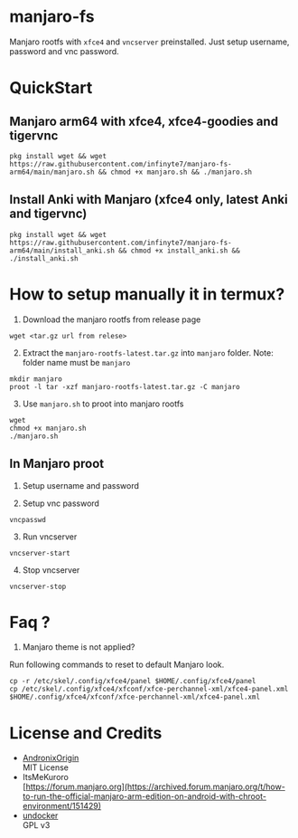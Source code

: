 # manjaro-fs

Manjaro rootfs with `xfce4` and `vncserver` preinstalled. Just setup username, password and vnc password.

# QuickStart

## Manjaro arm64 with xfce4, xfce4-goodies and tigervnc
```
pkg install wget && wget https://raw.githubusercontent.com/infinyte7/manjaro-fs-arm64/main/manjaro.sh && chmod +x manjaro.sh && ./manjaro.sh
```

## Install Anki with Manjaro (xfce4 only, latest Anki and tigervnc)
```
pkg install wget && wget https://raw.githubusercontent.com/infinyte7/manjaro-fs-arm64/main/install_anki.sh && chmod +x install_anki.sh && ./install_anki.sh
```

# How to setup manually it in termux?
1. Download the manjaro rootfs from release page
```
wget <tar.gz url from relese>
```

2. Extract the `manjaro-rootfs-latest.tar.gz` into `manjaro` folder. Note: folder name must be `manjaro`
```
mkdir manjaro
proot -l tar -xzf manjaro-rootfs-latest.tar.gz -C manjaro
```
3. Use `manjaro.sh` to proot into manjaro rootfs
```
wget 
chmod +x manjaro.sh
./manjaro.sh
```

## In Manjaro proot
1. Setup username and password

2. Setup vnc password
```
vncpasswd
```

3. Run vncserver
```
vncserver-start
```

4. Stop vncserver
```
vncserver-stop
```


# Faq ?
1. Manjaro theme is not applied?

Run following commands to reset to default Manjaro look.
```
cp -r /etc/skel/.config/xfce4/panel $HOME/.config/xfce4/panel
cp /etc/skel/.config/xfce4/xfconf/xfce-perchannel-xml/xfce4-panel.xml $HOME/.config/xfce4/xfconf/xfce-perchannel-xml/xfce4-panel.xml
```

# License and Credits
- [AndronixOrigin](https://github.com/AndronixApp/AndronixOrigin)<br>
    MIT License
- ItsMeKuroro<br>
[https://forum.manjaro.org](https://archived.forum.manjaro.org/t/how-to-run-the-official-manjaro-arm-edition-on-android-with-chroot-environment/151429)
- [undocker](http://github.com/larsks/undocker)<br>
    GPL v3